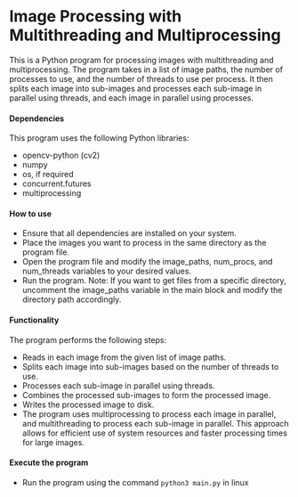 # Image Processing with Multithreading and Multiprocessing
This is a Python program for processing images with multithreading and multiprocessing. The program takes in a list of image paths, the number of processes to use, and the number of threads to use per process. It then splits each image into sub-images and processes each sub-image in parallel using threads, and each image in parallel using processes.

#### Dependencies
This program uses the following Python libraries:
* opencv-python (cv2)
* numpy
* os, if required
* concurrent.futures
* multiprocessing

#### How to use
* Ensure that all dependencies are installed on your system.
* Place the images you want to process in the same directory as the program file.
* Open the program file and modify the image_paths, num_procs, and num_threads variables to your desired values.
* Run the program.
Note: If you want to get files from a specific directory, uncomment the image_paths variable in the main block and modify the directory path accordingly.

#### Functionality
The program performs the following steps:
* Reads in each image from the given list of image paths.
* Splits each image into sub-images based on the number of threads to use.
* Processes each sub-image in parallel using threads.
* Combines the processed sub-images to form the processed image.
* Writes the processed image to disk.
* The program uses multiprocessing to process each image in parallel, and multithreading to process each sub-image in parallel. This approach allows for efficient use of system resources and faster processing times for large images.

#### Execute the program
* Run the program using the command `python3 main.py` in linux

